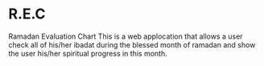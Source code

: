 # R.E.C
Ramadan Evaluation Chart
This is a web applocation that allows a user check all of his/her ibadat during the blessed month of ramadan and show the user his/her spiritual progress in this month.
